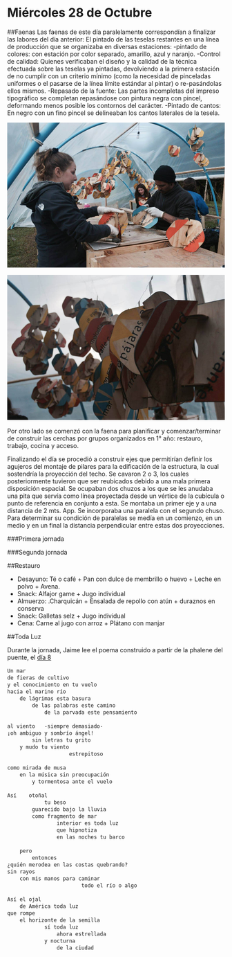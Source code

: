 # Miércoles 28 de Octubre

##Faenas
Las faenas de este día paralelamente correspondían a finalizar las labores del día anterior:
El pintado de las teselas restantes en una línea de producción que se organizaba en diversas estaciones:
-pintado de colores:
con estación por color separado, amarillo, azul y naranjo.
-Control de calidad:
Quienes verificaban el diseño y la calidad de la técnica efectuada sobre las teselas ya pintadas, devolviendo a la primera estación de no cumplir con un criterio mínimo (como la necesidad de pinceladas uniformes o el pasarse de la línea límite estándar al pintar) o re-pasándolas ellos mismos.
-Repasado de la fuente:
Las partes incompletas del impreso tipográfico se completan repasándose con pintura negra con pincel, deformando menos posible los contornos del carácter.
-Pintado de cantos:
En negro con un fino pincel se delineaban los cantos laterales de la tesela.

![Control calidad](i/fotos/control-de-calidad.jpg)

![Control calidad dos](i/fotos/vista-control-calidad.jpg)




Por otro lado se comenzó con la faena para planificar y comenzar/terminar de construir las cerchas por grupos organizados en 1° año: restauro, trabajo, cocina y acceso.

Finalizando el día se procedió a construir ejes que permitirían definir los agujeros del montaje de pilares para la edificación de la estructura, la cual sostendría la proyección del techo. Se cavaron 2 o 3, los cuales posteriormente tuvieron que ser reubicados debido a una mala primera disposición espacial. Se ocupaban dos chuzos a los que se les anudaba una pita que servía como línea proyectada desde un vértice de la cubícula o punto de referencia en conjunto a esta. Se montaba un primer eje y a una distancia de 2 mts. App. Se incorporaba una paralela con el segundo chuso. Para determinar su condición de paralelas se medía en un comienzo, en un medio y en un final la distancia perpendicular entre estas dos proyecciones.



###Primera jornada

###Segunda jornada

##Restauro

- Desayuno: Té o café + Pan con dulce de membrillo o huevo + Leche en polvo + Avena.
- Snack: Alfajor game + Jugo individual
- Almuerzo: .Charquicán + Ensalada de repollo con atún + duraznos en conserva
- Snack: Galletas selz + Jugo individual
- Cena: Carne al jugo con arroz + Plátano con manjar

##Toda Luz

Durante la jornada, Jaime lee el poema construido a partir de la phalene del puente, el [día 8](dia_08.md)

    Un mar
    de fieras de cultivo
    y el conocimiento en tu vuelo
    hacia el marino río
        de lágrimas esta basura
            de las palabras este camino
                de la parvada este pensamiento

    al viento   -siempre demasiado-
    ¡oh ambiguo y sombrío ángel!
            sin letras tu grito
        y mudo tu viento
                        estrepitoso
                        
    como mirada de musa
        en la música sin preocupación
            y tormentosa ante el vuelo

    Así    otoñal
                tu beso
            guarecido bajo la lluvia
            como fragmento de mar
                    interior es toda luz
                    que hipnotiza
                    en las noches tu barco

        pero
            entonces
    ¿quién merodea en las costas quebrando?
    sin rayos
        con mis manos para caminar
                            todo el río o algo

    Así el ojal
        de América toda luz
    que rompe
        el horizonte de la semilla
                sí toda luz
                    ahora estrellada
                y nocturna
                    de la ciudad

